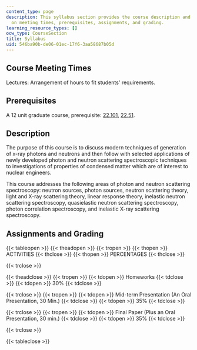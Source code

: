 ```yaml
---
content_type: page
description: This syllabus section provides the course description and information
  on meeting times, prerequisites, assignments, and grading.
learning_resource_types: []
ocw_type: CourseSection
title: Syllabus
uid: 546ba90b-de06-01ec-17f6-3aa58687b05d
---
```


Course Meeting Times
--------------------

Lectures: Arrangement of hours to fit students' requirements.

Prerequisites
-------------

A 12 unit graduate course, prerequisite: [22.101](/courses/22-101-applied-nuclear-physics-fall-2006), [22.51](/courses/22-51-quantum-theory-of-radiation-interactions-fall-2012).

Description
-----------

The purpose of this course is to discuss modern techniques of generation of x-ray photons and neutrons and then follow with selected applications of newly developed photon and neutron scattering spectroscopic techniques to investigations of properties of condensed matter which are of interest to nuclear engineers.

This course addresses the following areas of photon and neutron scattering spectroscopy: neutron sources, photon sources, neutron scattering theory, light and X-ray scattering theory, linear response theory, inelastic neutron scattering spectroscopy, quasielastic neutron scattering spectroscopy, photon correlation spectroscopy, and inelastic X-ray scattering spectroscopy.

Assignments and Grading
-----------------------

{{< tableopen >}}
{{< theadopen >}}
{{< tropen >}}
{{< thopen >}}
ACTIVITIES
{{< thclose >}}
{{< thopen >}}
PERCENTAGES
{{< thclose >}}

{{< trclose >}}

{{< theadclose >}}
{{< tropen >}}
{{< tdopen >}}
Homeworks
{{< tdclose >}}
{{< tdopen >}}
30%
{{< tdclose >}}

{{< trclose >}}
{{< tropen >}}
{{< tdopen >}}
Mid-term Presentation (An Oral Presentation, 30 Min.)
{{< tdclose >}}
{{< tdopen >}}
35%
{{< tdclose >}}

{{< trclose >}}
{{< tropen >}}
{{< tdopen >}}
Final Paper (Plus an Oral Presentation, 30 min.)
{{< tdclose >}}
{{< tdopen >}}
35%
{{< tdclose >}}

{{< trclose >}}

{{< tableclose >}}